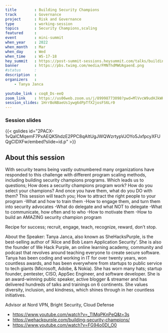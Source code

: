 ```yaml
---
title        : Building Security Champions
track        : Governance
project      : Risk and Governance
type         : working-session
topics       : Security Champions,scaling
featured     :
event        : mini-summit
when_year    : 2022
when_month   : Mar
when_day     : Wed
when_time    : WS-17-18
hey_summit   : https://post-summit-sessions.heysummit.com/talks/building-security-champions/
banner       : https://pbs.twimg.com/media/FMNfhdMWUAgaenE.png
#status      : 
description  :
organizers   :
    - Tanya Janca
    
youtube_link : coq8_Ds-eeQ
zoom_link    : https://us06web.zoom.us/j/89998773098?pwd=MlVvcW9udHJkWHg3SUk5YklGS20xUT09
session_slides: 1HrrBoNBaeUs1ywg6dPpTfX2josFS6Lr0
---
```

### Session slides

{{< gslides id="2PACX-1vQaICMqemF7PxAEQK5hdzE2PPC8qAItUgJWQWzrtypVJOYo5JxfpcyXFUQgCIDXFw/embed?slide=id.p" >}}

## About this session

With security teams being vastly outnumbered many organizations have responded to this challenge with different program scaling methods, including building security champions programs. Which leads us to questions; How does a security champions program work? How do you select your champions? And once you have them, what do you DO with them? 
This session will teach you;
How to attract the right people to your program
	-What and how to train them
	-How to engage them, and turn them into security advocates
	-What do delegate and what NOT to delegate
	-What to communicate, how often and to who
	-How to motivate them
	-How to build an AMAZING security champion program

Recipe for success; recruit, engage, teach, recognize, reward, don’t stop.

About the Speaker:
Tanya Janca, also known as SheHacksPurple, is the best-selling author of ‘Alice and Bob Learn Application Security’. She is also the founder of We Hack Purple, an online learning academy, community and podcast that revolves around teaching everyone to create secure software. Tanya has been coding and working in IT for over twenty years, won countless awards, and has been everywhere from startups to public service to tech giants (Microsoft, Adobe, & Nokia). She has worn many hats; startup founder, pentester, CISO, AppSec Engineer, and software developer. She is an award-winning public speaker, active blogger & streamer and has delivered hundreds of talks and trainings on 6 continents. She values diversity, inclusion, and kindness, which shines through in her countless initiatives.

Advisor at Nord VPN, Bright Security, Cloud Defense

 - https://www.youtube.com/watch?v=_TIMqPKnPeQ&t=3s
 - https://wehackpurple.com/building-security-champions/
 - https://www.youtube.com/watch?v=FG94o0DI_O0
